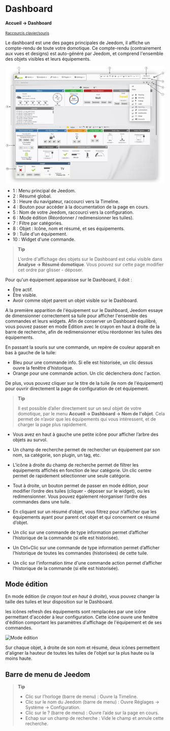 # Dashboard
**Accueil → Dashboard**

<small>[Raccourcis clavier/souris](shortcuts.md)</small>

Le dashboard est une des pages principales de Jeedom, il affiche un compte-rendu de toute votre domotique.
Ce compte-rendu (contrairement aux vues et designs) est auto-généré par Jeedom, et comprend l'ensemble des objets visibles et leurs équipements.

![Dashboard](../images/doc-dashboard-legends.png)

- 1 : Menu principal de Jeedom.
- 2 : Résumé global.
- 3 : Heure du navigateur, raccourci vers la Timeline.
- 4 : Bouton pour accéder à la documentation de la page en cours.
- 5 : Nom de votre Jeedom, raccourci vers la configuration.
- 6 : Mode édition (Réordonner / redimensionner les tuiles).
- 7 : Filtre par catégories.
- 8 : Objet : Icône, nom et résumé, et ses équipements.
- 9 : Tuile d'un équipement.
- 10 : Widget d'une commande.

> **Tip**
>
> L'ordre d'affichage des objets sur le Dashboard est celui visible dans **Analyse → Résumé domotique**. Vous pouvez sur cette page modifier cet ordre par glisser - déposer.

Pour qu'un équipement apparaisse sur le Dashboard, il doit :
- Être actif.
- Être visible.
- Avoir comme objet parent un objet visible sur le Dashboard.

A la première apparition de l'équipement sur le Dashboard, Jeedom essaye de dimensionner correctement sa tuile pour afficher l'ensemble des commandes et leurs widgets.
Afin de conserver un Dashboard équilibré, vous pouvez passer en mode Édition avec le crayon en haut à droite de la barre de recherche, afin de redimensionner et/ou réordonner les tuiles des équipements.

En passant la souris sur une commande, un repère de couleur apparaît en bas à gauche de la tuile:
- Bleu pour une commande info. Si elle est historisée, un clic dessus ouvre la fenêtre d'historique.
- Orange pour une commande action. Un clic déclenchera donc l'action.

De plus, vous pouvez cliquer sur le titre de la tuile (le nom de l'équipement) pour ouvrir directement la page de configuration de cet équipement.

> **Tip**
>
> Il est possible d’aller directement sur un seul objet de votre domotique, par le menu **Accueil → Dashboard → Nom de l'objet**.
> Cela permet de n’avoir que les équipements qui vous intéressent, et de charger la page plus rapidement.

- Vous avez en haut à gauche une petite icône pour afficher l’arbre des objets au survol.
- Un champ de recherche permet de rechercher un équipement par son nom, sa catégorie, son plugin, un tag, etc.
- L'icône à droite du champ de recherche permet de filtrer les équipements affichés en fonction de leur catégorie. Un clic centre permet de rapidement sélectionner une seule catégorie.
- Tout à droite, un bouton permet de passer en mode édition, pour modifier l’ordre des tuiles (cliquer - déposer sur le widget), ou les redimensionner. Vous pouvez également réorganiser l’ordre des commandes dans une tuile.

- En cliquant sur un résumé d’objet, vous filtrez pour n’afficher que les équipements ayant pour parent cet objet et qui concernent ce résumé d’objet.

- Un clic sur une commande de type information permet d’afficher l’historique de la commande (si elle est historisée).
- Un Ctrl+Clic sur une commande de type information permet d’afficher l’historique de toutes les commandes (historisées) de cette tuile.
- Un clic sur l'information *time* d'une commande action permet d’afficher l’historique de la commande (si elle est historisée).


## Mode édition

En mode édition (*le crayon tout en haut à droite*), vous pouvez changer la taille des tuiles et leur disposition sur le Dashboard.

les icônes refresh des équipements sont remplacées par une icône permettant d'accéder à leur configuration. Cette icône ouvre une fenêtre d'édition comportant les paramètres d'affichage de l'équipement et de ses commandes.

![Mode édition](./images/EditDashboardModal.gif)

Sur chaque objet, à droite de son nom et résumé, deux icônes permettent d'aligner la hauteur de toutes les tuiles de l'objet sur la plus haute ou la moins haute.

## Barre de menu de Jeedom

> **Tip**
>
> - Clic sur l’horloge (barre de menu) : Ouvre la Timeline.
> - Clic sur le nom du Jeedom (barre de menu) : Ouvre Réglages → Système → Configuration.
> - Clic sur le ? (barre de menu) : Ouvre l’aide sur la page en cours.
> - Echap sur un champ de recherche : Vide le champ et annule cette recherche.
